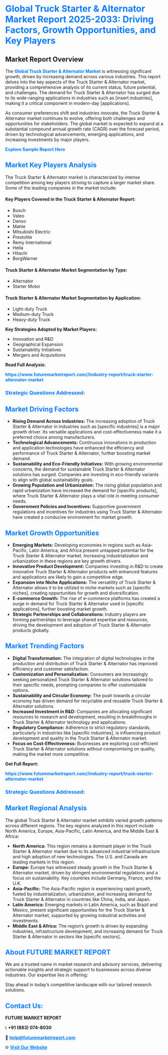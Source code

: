 <h1 style="color: #007BFF;">Global Truck Starter & Alternator Market Report 2025-2033: Driving Factors, Growth Opportunities, and Key Players</h1>

<section id="overview">
<h2>Market Report Overview</h2>
<p>The <a href="https://www.futuremarketreport.com//industry-report/truck-starter-alternator-market" style="color: #007BFF; text-decoration: none;"><strong>Global Truck Starter & Alternator Market</strong></a> is witnessing significant growth, driven by increasing demand across various industries. This report delves into the key aspects of the Truck Starter & Alternator market, providing a comprehensive analysis of its current status, future potential, and challenges. The demand for Truck Starter & Alternator has surged due to its wide-ranging applications in industries such as [insert industries], making it a critical component in modern-day [applications].</p>
<p>As consumer preferences shift and industries innovate, the Truck Starter & Alternator market continues to evolve, offering both challenges and opportunities for stakeholders. The global market is expected to expand at a substantial compound annual growth rate (CAGR) over the forecast period, driven by technological advancements, emerging applications, and increasing investments by major players.</p>
</section>

<section id="overview">
<p><a href="https://www.futuremarketreport.com//request-sample/reportId=48045" style="color: #007BFF; text-decoration: none;"><strong>Explore Sample Report Here</strong></a></p>
</section>

<section id="key-players">
<h2 style="color: #007BFF;">Market Key Players Analysis</h2>
<p>The Truck Starter & Alternator market is characterized by intense competition among key players striving to capture a larger market share. Some of the leading companies in the market include:</p>
<h4>Key Players Covered in the Truck Starter & Alternator Report:</h4>
<ul><li>Bosch</li><li>Valeo</li><li>Denso</li><li>Mahle</li><li>Mitsubishi Electric</li><li>Prestolite</li><li>Remy International</li><li>Hella</li><li>Hitachi</li><li>BorgWarner</li></ul>
<h4>Truck Starter & Alternator Market Segmentation by Type:</h4>
<ul><li>Alternator</li><li>Starter Motor</li></ul>

<h4>Truck Starter & Alternator Market Segmentation by Application:</h4>
<ul><li>Light-duty Truck</li><li>Medium-duty Truck</li><li>Heavy-duty Truck</li></ul>
<p><strong>Key Strategies Adopted by Market Players:</strong></p>
<ul>
<li>Innovation and R&D</li>
<li>Geographical Expansion</li>
<li>Sustainability Initiatives</li>
<li>Mergers and Acquisitions</li>
</ul>
</section>

<section>
<p><strong>Read Full Analysis: </strong></p><a href="https://www.futuremarketreport.com//industry-report/truck-starter-alternator-market" style="color: #007BFF; text-decoration: none;"><strong>https://www.futuremarketreport.com//industry-report/truck-starter-alternator-market</strong></a>
<h3 style="color: #007BFF;">Strategic Questions Addressed:</h3>
</section>

<section id="driving-factors">
<h2 style="color: #007BFF;">Market Driving Factors</h2>
<ul>
<li><strong>Rising Demand Across Industries:</strong> The increasing adoption of Truck Starter & Alternator in industries such as [specific industries] is a major growth driver. Its versatile applications and cost-effectiveness make it a preferred choice among manufacturers.</li>
<li><strong>Technological Advancements:</strong> Continuous innovations in production and application technologies have enhanced the efficiency and performance of Truck Starter & Alternator, further boosting market demand.</li>
<li><strong>Sustainability and Eco-Friendly Initiatives:</strong> With growing environmental concerns, the demand for sustainable Truck Starter & Alternator solutions has surged. Companies are investing in eco-friendly variants to align with global sustainability goals.</li>
<li><strong>Growing Population and Urbanization:</strong> The rising global population and rapid urbanization have increased the demand for [specific products], where Truck Starter & Alternator plays a vital role in meeting consumer needs.</li>
<li><strong>Government Policies and Incentives:</strong> Supportive government regulations and incentives for industries using Truck Starter & Alternator have created a conducive environment for market growth.</li>
</ul>
</section>

<section id="growth-opportunities">
<h2 style="color: #007BFF;">Market Growth Opportunities</h2>
<ul>
<li><strong>Emerging Markets:</strong> Developing economies in regions such as Asia-Pacific, Latin America, and Africa present untapped potential for the Truck Starter & Alternator market. Increasing industrialization and urbanization in these regions are key growth drivers.</li>
<li><strong>Innovative Product Development:</strong> Companies investing in R&D to create innovative Truck Starter & Alternator products with enhanced features and applications are likely to gain a competitive edge.</li>
<li><strong>Expansion into Niche Applications:</strong> The versatility of Truck Starter & Alternator allows it to be utilized in niche markets such as [specific niches], creating opportunities for growth and diversification.</li>
<li><strong>E-commerce Growth:</strong> The rise of e-commerce platforms has created a surge in demand for Truck Starter & Alternator used in [specific applications], further boosting market growth.</li>
<li><strong>Strategic Partnerships and Collaborations:</strong> Industry players are forming partnerships to leverage shared expertise and resources, driving the development and adoption of Truck Starter & Alternator products globally.</li>
</ul>
</section>

<section id="trending-factors">
<h2 style="color: #007BFF;">Market Trending Factors</h2>
<ul>
<li><strong>Digital Transformation:</strong> The integration of digital technologies in the production and distribution of Truck Starter & Alternator has improved efficiency and customer satisfaction.</li>
<li><strong>Customization and Personalization:</strong> Consumers are increasingly seeking personalized Truck Starter & Alternator solutions tailored to their specific needs, prompting companies to offer customizable options.</li>
<li><strong>Sustainability and Circular Economy:</strong> The push towards a circular economy has driven demand for recyclable and reusable Truck Starter & Alternator solutions.</li>
<li><strong>Increased Investment in R&D:</strong> Companies are allocating significant resources to research and development, resulting in breakthroughs in Truck Starter & Alternator technology and applications.</li>
<li><strong>Regulatory Compliance:</strong> Adherence to strict regulatory standards, particularly in industries like [specific industries], is influencing product development and quality in the Truck Starter & Alternator market.</li>
<li><strong>Focus on Cost-Effectiveness:</strong> Businesses are exploring cost-efficient Truck Starter & Alternator solutions without compromising on quality, making the market more competitive.</li>
</ul>
</section>

<section>
<p><strong>Get Full Report: </strong></p><a href="https://www.futuremarketreport.com//industry-report/truck-starter-alternator-market" style="color: #007BFF; text-decoration: none;"><strong>https://www.futuremarketreport.com//industry-report/truck-starter-alternator-market</strong></a>
<h3 style="color: #007BFF;">Strategic Questions Addressed:</h3>
</section>


<section id="regional-analysis">
<h2 style="color: #007BFF;">Market Regional Analysis</h2>
<p>The global Truck Starter & Alternator market exhibits varied growth patterns across different regions. The key regions analyzed in this report include North America, Europe, Asia-Pacific, Latin America, and the Middle East & Africa:</p>
<ul>
<li><strong>North America:</strong> This region remains a dominant player in the Truck Starter & Alternator market due to its advanced industrial infrastructure and high adoption of new technologies. The U.S. and Canada are leading markets in this region.</li>
<li><strong>Europe:</strong> Europe has witnessed steady growth in the Truck Starter & Alternator market, driven by stringent environmental regulations and a focus on sustainability. Key countries include Germany, France, and the U.K.</li>
<li><strong>Asia-Pacific:</strong> The Asia-Pacific region is experiencing rapid growth, fueled by industrialization, urbanization, and increasing demand for Truck Starter & Alternator in countries like China, India, and Japan.</li>
<li><strong>Latin America:</strong> Emerging markets in Latin America, such as Brazil and Mexico, present significant opportunities for the Truck Starter & Alternator market, supported by growing industrial activities and investments.</li>
<li><strong>Middle East & Africa:</strong> The region’s growth is driven by expanding industries, infrastructure development, and increasing demand for Truck Starter & Alternator in sectors like [specific sectors].</li>
</ul>
</section>

<footer>
<h2 style="color: #007BFF;">About FUTURE MARKET REPORT</h2>
<p>We are a trusted name in market research and advisory services, delivering actionable insights and strategic support to businesses across diverse industries. Our expertise lies in offering:</p>

<p>Stay ahead in today’s competitive landscape with our tailored research solutions.</p>

<h2 style="color: #007BFF;">Contact Us:</h2>
<p><strong>FUTURE MARKET REPORT</strong></p>
<p>📞 <strong>+91 (883) 074-8030</strong></p>
<p>📧 <strong><a href="mailto:help@futuremarketreport.com" style="color: #007BFF;">help@futuremarketreport.com</a></strong></p>
<p>🌐 <strong><a href="https://www.futuremarketreport.com/" style="color: #007BFF;">Visit Our Website</a></strong></p>
</footer>